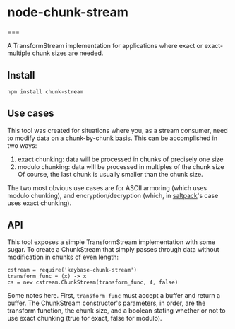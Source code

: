 # node-chunk-stream
===

A TransformStream implementation for applications where exact or exact-multiple chunk sizes are needed.

## Install

	npm install chunk-stream

## Use cases

This tool was created for situations where you, as a stream consumer, need to modify data on a chunk-by-chunk basis. This can be accomplished in two ways:
1) exact chunking: data will be processed in chunks of precisely one size
2) modulo chunking: data will be processed in multiples of the chunk size
Of course, the last chunk is usually smaller than the chunk size.

The two most obvious use cases are for ASCII armoring (which uses modulo chunking), and encryption/decryption (which, in [saltpack](https://saltpack.org)'s case uses exact chunking).

## API

This tool exposes a simple TransformStream implementation with some sugar. To create a ChunkStream that simply passes through data without modification in chunks of even length:

	cstream = require('keybase-chunk-stream')
	transform_func = (x) -> x
	cs = new cstream.ChunkStream(transform_func, 4, false)

Some notes here. First, `transform_func` must accept a buffer and return a buffer. The ChunkStream constructor's parameters, in order, are the transform function, the chunk size, and a boolean stating whether or not to use exact chunking (true for exact, false for modulo).

